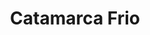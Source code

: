 ---
title: "Catamarca Frio"
url: /san-fernando-del-valle-de-catamarca/catamarca-frio/
shop: Allgemein
---